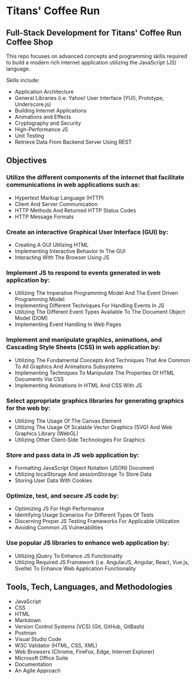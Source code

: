 # Titans' Coffee Run
## Full-Stack Development for Titans' Coffee Run Coffee Shop
This repo focuses on advanced concepts and programming skills required to build a modern rich internet application utilizing the JavaScript (JS) language. 

Skills include:
- Application Architecture
- General Libraries (i.e. Yahoo! User Interface (YUI), Prototype, Underscore.js)
- Building Internet Applications
- Animations and Effects
- Cryptography and Security
- High-Performance JS
- Unit Testing
- Retrieve Data From Backend Server Using REST

## Objectives
### Utilize the different components of the internet that facilitate communications in web applications such as:
- Hypertext Markup Language (HTTP)
- Client And Server Communication
- HTTP Methods And Returned HTTP Status Codes
- HTTP Message Formats
### Create an interactive Graphical User Interface (GUI) by:
-	Creating A GUI Utilizing HTML
-	Implementing Interactive Behavior In The GUI
-	Interacting With The Browser Using JS
### Implement JS to respond to events generated in web application by:
-	Utilizing The Imperative Programming Model And The Event Driven Programming Model
-	Implementing Different Techniques For Handling Events In JS
-	Utilizing The Different Event Types Available To The Document Object Model (DOM)
-	Implementing Event Handling In Web Pages
### Implement and manipulate graphics, animations, and Cascading Style Sheets (CSS) in web application by:
-	Utilizing The Fundamental Concepts And Techniques That Are Common To All Graphics And Animations Subsystems
-	Implementing Techniques To Manipulate The Properties Of HTML Documents Via CSS
-	Implementing Animations In HTML And CSS With JS
### Select appropriate graphics libraries for generating graphics for the web by:
-	Utilizing The Usage Of The Canvas Element
-	Utilizing The Usage Of Scalable Vector Graphics (SVG) And Web Graphics Library (WebGL)
-	Utilizing Other Client-Side Technologies For Graphics
### Store and pass data in JS web application by:
-	Formatting JavaScript Object Notation (JSON) Document
-	Utilizing localStorage And sessionStorage To Store Data
-	Storing User Data With Cookies
### Optimize, test, and secure JS code by:
-	Optimizing JS For High Performance
-	Identifying Usage Scenarios For Different Types Of Tests
-	Discerning Proper JS Testing Frameworks For Applicable Utilization
-	Avoiding Common JS Vulnerabilities
### Use popular JS libraries to enhance web application by:
-	Utilizing jQuery To Enhance JS Functionality
-	Utilizing Required JS Framework (i.e. AngularJS, Angular, React, Vue.js, Svelte) To Enhance Web Application Functionality

## Tools, Tech, Languages, and Methodologies
- JavaScript
- CSS
- HTML
- Markdown
- Version Control Systems (VCS) (Git, GitHub, GitBash)
- Postman
- Visual Studio Code
- W3C Validator (HTML, CSS, XML)
- Web Browsers (Chrome, FireFox, Edge, Internet Explorer)
- Microsoft Office Suite
- Documentation
- An Agile Approach

